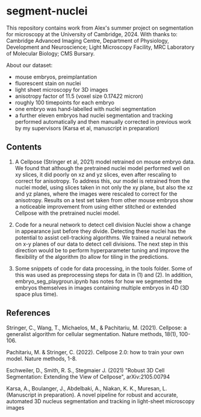 # segment-nuclei
This repository contains work from Alex's summer project on segmentation for microscopy at the University of Cambridge, 2024. With thanks to: Cambridge Advanced Imaging Centre, Department of Physiology, Development and Neuroscience; Light Microscopy Facility, MRC Laboratory of Molecular Biology; CMS Bursary.

About our dataset:
- mouse embryos, preimplantation
- fluorescent stain on nuclei
- light sheet microscopy for 3D images
- anisotropy factor of 11.5 (voxel size 0.174*2*2 micron)
- roughly 100 timepoints for each embryo
- one embryo was hand-labelled with nuclei segmentation
- a further eleven embryos had nuclei segmentation and tracking performed automatically and then manually corrected in previous work by my supervisors (Karsa et al, manuscript in preparation)

## Contents
1. A Cellpose (Stringer et al, 2021) model retrained on mouse embryo data.
  We found that although the pretrained nuclei model performed well on xy slices, it did poorly on xz and yz slices, even after rescaling to correct for anisotropy. To address this, our model is retrained from the nuclei model, using slices taken in not only the xy plane, but also the xz and yz planes, where the images were rescaled to correct for the anisotropy. Results on a test set taken from other mouse embryos show a noticeable improvement from using either stitched or extended Cellpose with the pretrained nuclei model.

2. Code for a neural network to detect cell division
   Nuclei show a change in appearance just before they divide. Detecting these nuclei has the potential to assist cell-tracking algorithms. We trained a neural network on x-y planes of our data to detect cell divisions. The next step in this direction would be to perform hyperparameter tuning and improve the flexibility of the algorithm (to allow for tiling in the predictions.

3. Some snippets of code for data processing, in the tools folder. Some of this was used as preprocessing steps for data in (1) and (2). In addition, embryo_seg_playgroun.ipynb has notes for how we segmented the embryos themselves in images containing multiple embryos in 4D (3D space plus time).

## References
Stringer, C., Wang, T., Michaelos, M., & Pachitariu, M. (2021). Cellpose: a generalist algorithm for cellular segmentation. Nature methods, 18(1), 100-106.

Pachitariu, M. & Stringer, C. (2022). Cellpose 2.0: how to train your own model. Nature methods, 1-8.

Eschweiler, D., Smith, R. S., Stegmaier J. (2021) "Robust 3D Cell Segmentation: Extending the View of Cellpose", arXiv:2105.00794

Karsa, A., Boulanger, J., Abdelbaki, A., Niakan, K. K., Muresan, L. (Manuscript in preparation). A novel pipeline for robust and accurate, automated 3D nucleus segmentation and tracking in light-sheet microscopy images
